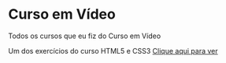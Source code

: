 # Curso em Vídeo
 Todos os cursos que eu fiz do Curso em Vídeo
 <p>Um dos exercícios do curso HTML5 e CSS3 <a href="https://emannuelop.github.io/Curso-em-Video/Curso-de-HTML5-e-CSS3/M%C3%B3dulos/M%C3%B3dulo-02/Desafios/d010/d010/android.html">Clique aqui para ver</a></p>